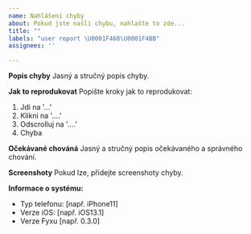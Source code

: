 ```yaml
---
name: Nahlášení chyby
about: Pokud jste našli chybu, nahlašte to zde...
title: ""
labels: "user report \U0001F468‍\U0001F4BB"
assignees: ''

---
```


**Popis chyby**
Jasný a stručný popis chyby.

**Jak to reprodukovat**
Popište kroky jak to reprodukovat:
1. Jdi na '...'
2. Klikni na '....'
3. Odscrolluj na '....'
4. Chyba

**Očekávané chováná**
Jasný a stručný popis očekávaného a správného chování.

**Screenshoty**
Pokud lze, přidejte screenshoty chyby.

**Informace o systému:**
 - Typ telefonu: [např. iPhone11]
 - Verze iOS: [např. iOS13.1]
 - Verze Fyxu [např. 0.3.0]
